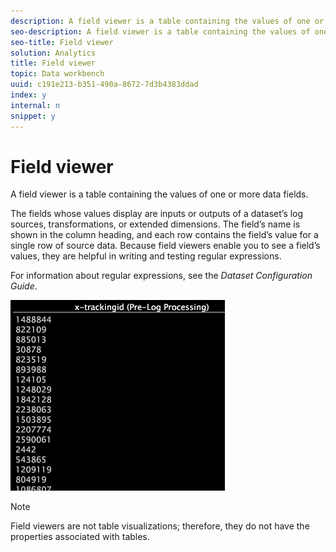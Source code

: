```yaml
---
description: A field viewer is a table containing the values of one or more data fields.
seo-description: A field viewer is a table containing the values of one or more data fields.
seo-title: Field viewer
solution: Analytics
title: Field viewer
topic: Data workbench
uuid: c191e213-b351-490a-8672-7d3b4383ddad
index: y
internal: n
snippet: y
---
```


# Field viewer

A field viewer is a table containing the values of one or more data fields.

The fields whose values display are inputs or outputs of a dataset’s log sources, transformations, or extended dimensions. The field’s name is shown in the column heading, and each row contains the field’s value for a single row of source data. Because field viewers enable you to see a field’s values, they are helpful in writing and testing regular expressions.

For information about regular expressions, see the *Dataset Configuration Guide*.

![](assets/vis_FieldViewer_OneField.png)

>[!NOTE]
>
>Field viewers are not table visualizations; therefore, they do not have the properties associated with tables.

